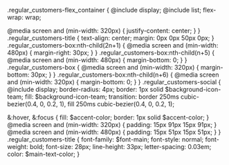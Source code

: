 .regular_customers-flex_container {
  @include display;
  @include list;
  flex-wrap: wrap;

  @media screen and (min-width: 320px) {
    justify-content: center;
  }
}
.regular_customers-title {
  text-align: center;
  margin: 0px 0px 50px 0px;
}
.regular_customers-box:nth-child(2n+1) {
  @media screen and (min-width: 480px) {
    margin-right: 30px;
  }
}
.regular_customers-box:nth-child(n+5) {
  @media screen and (min-width: 480px) {
    margin-bottom: 0;
  }
}
.regular_customers-box {
  @media screen and (min-width: 320px) {
    margin-bottom: 30px;
  }
}
.regular_customers-box:nth-child(n+6) {
  @media screen and (min-width: 320px) {
    margin-bottom: 0;
  }
}
.regular_customers-social {
  @include display;
  border-radius: 4px;
  border: 1px solid $background-icon-team;
  fill: $background-icon-team;
  transition: border 250ms cubic-bezier(0.4, 0, 0.2, 1),
    fill 250ms cubic-bezier(0.4, 0, 0.2, 1);

  &:hover,
  &:focus {
    fill: $accent-color;
    border: 1px solid $accent-color;
  }
  @media screen and (min-width: 320px) {
    padding: 15px 91px 15px 91px;
  }
  @media screen and (min-width: 480px) {
    padding: 15px 51px 15px 51px;
  }
}
.regular_customers-title {
  font-family: $font-main;
  font-style: normal;
  font-weight: bold;
  font-size: 28px;
  line-height: 33px;
  letter-spacing: 0.03em;
  color: $main-text-color;
}
